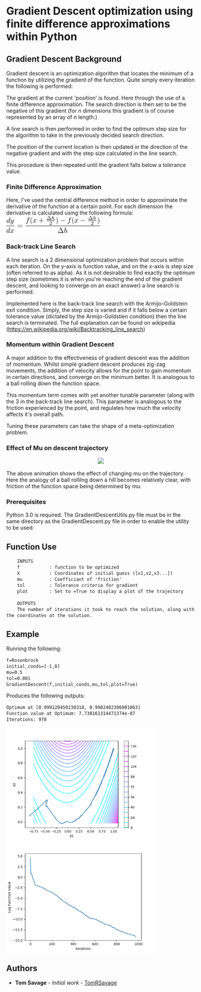 # Gradient Descent optimization using finite difference approximations within Python

## Gradient Descent Background
Gradient descent is an optimization algorithm that locates the minimum of a function by utilizing the gradient of the function. 
 Quite simply every iteration the following is performed:

The gradient at the current 'position' is found. Here through the use of a finite difference approximation. 
The search direction is then set to be the negative of this gradient (for n dimensions this gradient is of course represented by an array of n length.)

A line search is then performed in order to find the optimum step size for the algorithm to take in the previously decided search direction.

The position of the current location is then updated in the direction of the negative gradient and with the step size calculated in the line search.

This procedure is then repeated until the gradient falls below a tolerance value.

### Finite Difference Approximation

Here, I've used the central difference method in order to approximate the derivative of the function at a certain point. For each dimension the derivative is calculated using the following formula:
<img src="https://github.com/TomRSavage/GradientDescent/blob/master/CentralDifference.png" width="250">

### Back-track Line Search
A line search is a 2 dimensional optimization problem that occurs within each iteration. On the y-axis is function value, and on the x-axis is step size (often referred to as alpha). As it is not desirable to find exactly the optimum step size (sometimes it is when you're reaching the end of the gradient descent, and looking to converge on an exact answer) a line search is performed. 

Implemented here is the back-track line search with the Armijo–Goldstein exit condition. Simply, the step size is varied and if it falls below a certain tolerance value (dictated by the Armijo-Goldstien condition) then the line search is terminated. The full explanation can be found on wikipedia (https://en.wikipedia.org/wiki/Backtracking_line_search)

### Momentum within Gradient Descent

A major addition to the effectiveness of gradient descent was the addition of momentum. Whilst simple gradient descent produces zig-zag movements, the addition of velocity allows for the point to gain momentum in certain directions, and converge on the minimum better. It is analogous to a ball rolling down the function space. 

This momentum term comes with yet another tunable parameter (along with the 3 in the back-track line search). This parameter is analogous to the friction experienced by the point, and regulates how much the velocity affects it's overall path. 

Tuning these parameters can take the shape of a meta-optimization problem. 


 ### Effect of Mu on descent trajectory 
<p align="center">
 <img src="https://github.com/TomRSavage/GradientDescent/blob/master/mu.gif" width="500">
 </p>
 The above animation shows the effect of changing mu on the trajectory. Here the analogy of a ball rollilng down a hill becomes relatively clear, with friction of the function space being determined by mu. 


### Prerequisites

Python 3.0 is required. The GradientDescentUtils.py file must be in the same directory as the GradientDescent.py file in order to enable the utility to be used.

## Function Use
``` 
    INPUTS
    f           : function to be optimized
    X           : Coordinates of initial guess ([x1,x2,x3...])
    mu          : Coefficiant of 'friction'
    tol         : Tolerance criteria for gradient
    plot        : Set to =True to display a plot of the trajectory
    
    OUTPUTS
    The number of iterations it took to reach the solution, along with the coordinates at the solution.
```

## Example

Running the following:
```
f=Rosenbrock
initial_conds=[-1,0]
mu=0.5
tol=0.001
GradientDescent(f,initial_conds,mu,tol,plot=True)

```
Produces the following outputs:
```
Optimum at [0.999120450230318, 0.9982402306901063]
Function value at Optimum: 7.738161314471374e-07
Iterations: 978

```
<img align="center" src="https://github.com/TomRSavage/GradientDescent/blob/master/traj.png" width="400"> <img align="center" src="https://github.com/TomRSavage/GradientDescent/blob/master/func.png" width="400">

## Authors

* **Tom Savage** - *Initial work* - [TomRSavage](https://github.com/TomRSavage)
